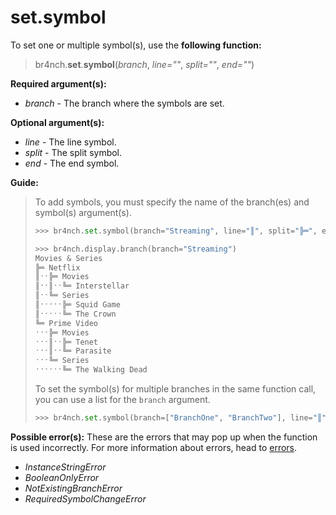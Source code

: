# set.symbol

To set one or multiple symbol(s), use the **following function:**

> br4nch.**set**.**symbol**(*branch*, *line=""*, *split=""*, *end=""*)

**Required argument(s):**

- *branch* - The branch where the symbols are set.

**Optional argument(s):**

- *line* - The line symbol.
- *split* - The split symbol.
- *end* - The end symbol.

**Guide:**

> To add symbols, you must specify the name of the branch(es) and symbol(s) argument(s).
>
> ```python
> >>> br4nch.set.symbol(branch="Streaming", line="║", split="╠═", end="╚═")
> 
> >>> br4nch.display.branch(branch="Streaming")
> Movies & Series
> ╠═ Netflix
> ║ˑˑ╠═ Movies
> ║ˑˑ║ˑˑ╚═ Interstellar
> ║ˑˑ╚═ Series
> ║ˑˑˑˑˑ╠═ Squid Game
> ║ˑˑˑˑˑ╚═ The Crown
> ╚═ Prime Video
> ˑˑˑ╠═ Movies
> ˑˑˑ║ˑˑ╠═ Tenet
> ˑˑˑ║ˑˑ╚═ Parasite
> ˑˑˑ╚═ Series
> ˑˑˑˑˑˑ╚═ The Walking Dead
> ```
>
> To set the symbol(s) for multiple branches in the same function call, you can use a list for the `branch` argument.
>
> ```python
> >>> br4nch.set.symbol(branch=["BranchOne", "BranchTwo"], line="║", split="╠═", end="╚═")
> ```

**Possible error(s):**
These are the errors that may pop up when the function is used incorrectly.
For more information about errors, head to [errors](../../guides/errors.md).

- *InstanceStringError*
- *BooleanOnlyError*
- *NotExistingBranchError*
- *RequiredSymbolChangeError*

